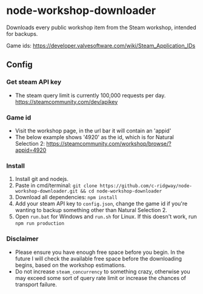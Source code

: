 # node-workshop-downloader

Downloads every public workshop item from the Steam workshop, intended for backups.

Game ids: https://developer.valvesoftware.com/wiki/Steam_Application_IDs

## Config

### Get steam API key

- The steam query limit is currently 100,000 requests per day.
  https://steamcommunity.com/dev/apikey

### Game id

- Visit the workshop page, in the url bar it will contain an 'appid'
- The below example shows '4920' as the id, which is for Natural Selection 2:
  https://steamcommunity.com/workshop/browse/?appid=4920

### Install

1. Install git and nodejs.
2. Paste in cmd/terminal:
   `git clone https://github.com/c-ridgway/node-workshop-downloader.git && cd node-workshop-downloader`
3. Download all dependencies:
   `npm install`
4. Add your steam API key to `config.json`, change the game id if you're wanting to backup something other than Natural Selection 2.
5. Open `run.bat` for Windows and `run.sh` for Linux. If this doesn't work, run `npm run production`

### Disclaimer

- Please ensure you have enough free space before you begin. In the future I will check the available free space before the downloading begins, based on the workshop estimations.
- Do not increase `steam_concurrency` to something crazy, otherwise you may exceed some sort of query rate limit or increase the chances of transport failure.
